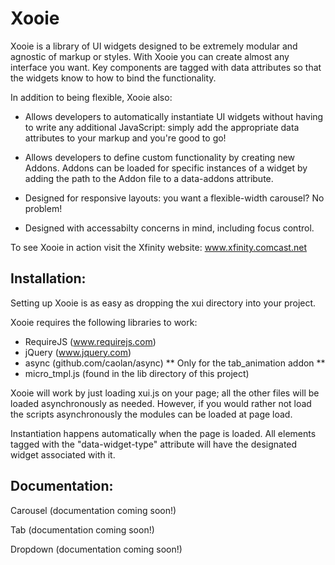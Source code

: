 Xooie
===

Xooie is a library of UI widgets designed to be extremely modular and agnostic of markup or styles.  With Xooie you can create almost any interface you want.  Key components are tagged with data attributes so that the widgets know to how to bind the functionality.

In addition to being flexible, Xooie also:

* Allows developers to automatically instantiate UI widgets without having to write any additional JavaScript: simply add the appropriate data attributes to your markup and you're good to go!

* Allows developers to define custom functionality by creating new Addons.  Addons can be loaded for specific instances of a widget by adding the path to the Addon file to a data-addons attribute.

* Designed for responsive layouts: you want a flexible-width carousel?  No problem!

* Designed with accessabilty concerns in mind, including focus control.

To see Xooie in action visit the Xfinity website: www.xfinity.comcast.net


Installation:
---
Setting up Xooie is as easy as dropping the xui directory into your project.  

Xooie requires the following libraries to work:
* RequireJS (www.requirejs.com)
* jQuery (www.jquery.com)
* async (github.com/caolan/async) ** Only for the tab_animation addon **
* micro_tmpl.js (found in the lib directory of this project)

Xooie will work by just loading xui.js on your page; all the other files will be loaded asynchronously as needed.  However, if you would rather not load the scripts asynchronously the modules can be loaded at page load.

Instantiation happens automatically when the page is loaded.  All elements tagged with the "data-widget-type" attribute will have the designated widget associated with it.

Documentation:
---
Carousel
(documentation coming soon!)

Tab
(documentation coming soon!)

Dropdown 
(documentation coming soon!)